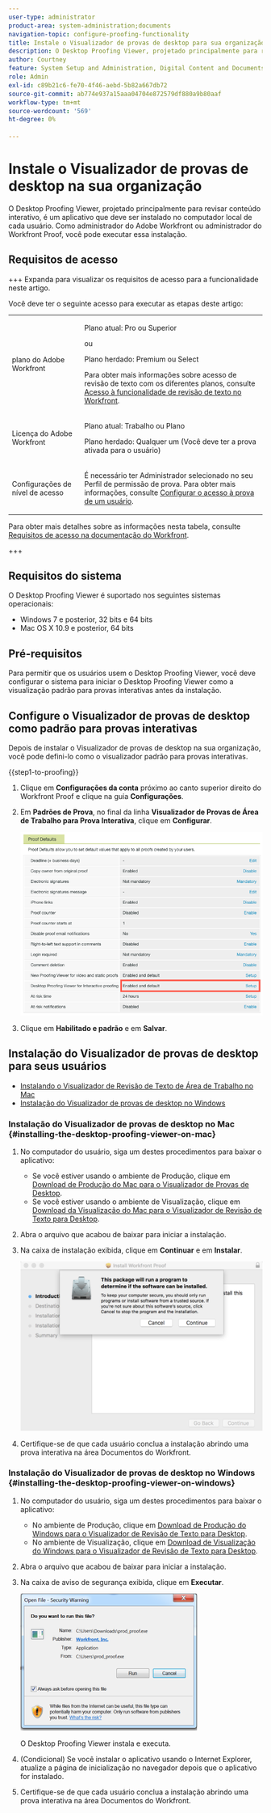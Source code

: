 ```yaml
---
user-type: administrator
product-area: system-administration;documents
navigation-topic: configure-proofing-functionality
title: Instale o Visualizador de provas de desktop para sua organização
description: O Desktop Proofing Viewer, projetado principalmente para revisar conteúdo interativo, é um aplicativo que deve ser instalado no computador local de cada usuário. Como administrador do Adobe Workfront ou administrador do Workfront Proof, você pode executar essa instalação.
author: Courtney
feature: System Setup and Administration, Digital Content and Documents
role: Admin
exl-id: c89b21c6-fe70-4f46-aebd-5b82a667db72
source-git-commit: ab774e937a15aaa04704e872579df880a9b80aaf
workflow-type: tm+mt
source-wordcount: '569'
ht-degree: 0%

---
```


# Instale o Visualizador de provas de desktop na sua organização

<!--Audited: 05/2024-->

O Desktop Proofing Viewer, projetado principalmente para revisar conteúdo interativo, é um aplicativo que deve ser instalado no computador local de cada usuário. Como administrador do Adobe Workfront ou administrador do Workfront Proof, você pode executar essa instalação.

## Requisitos de acesso

+++ Expanda para visualizar os requisitos de acesso para a funcionalidade neste artigo.

Você deve ter o seguinte acesso para executar as etapas deste artigo:

<table style="table-layout:auto">
 <col> 
 <col> 
 <tbody> 
  <tr> 
   <td role="rowheader">plano do Adobe Workfront</td> 
   <td> <p>Plano atual: Pro ou Superior</p> <p>ou</p> <p>Plano herdado: Premium ou Select</p> <p>Para obter mais informações sobre acesso de revisão de texto com os diferentes planos, consulte <a href="../../../administration-and-setup/manage-workfront/configure-proofing/access-to-proofing-functionality.md" class="MCXref xref">Acesso à funcionalidade de revisão de texto no Workfront</a>.</p> </td> 
  </tr> 
  <tr> 
   <td role="rowheader">Licença do Adobe Workfront</td> 
   <td> <p>Plano atual: Trabalho ou Plano</p> <p>Plano herdado: Qualquer um (Você deve ter a prova ativada para o usuário)</p> </td> 
  </tr> 
  <tr> 
   <td role="rowheader">Configurações de nível de acesso</td> 
   <td> <p>É necessário ter Administrador selecionado no seu Perfil de permissão de prova. Para obter mais informações, consulte <a href="../../../administration-and-setup/manage-workfront/configure-proofing/configure-a-users-proofing-access.md" class="MCXref xref">Configurar o acesso à prova de um usuário</a>.</p> </td> 
  </tr> 
 </tbody> 
</table>

Para obter mais detalhes sobre as informações nesta tabela, consulte [Requisitos de acesso na documentação do Workfront](/help/quicksilver/administration-and-setup/add-users/access-levels-and-object-permissions/access-level-requirements-in-documentation.md).

+++

## Requisitos do sistema

O Desktop Proofing Viewer é suportado nos seguintes sistemas operacionais:

* Windows 7 e posterior, 32 bits e 64 bits
* Mac OS X 10.9 e posterior, 64 bits

## Pré-requisitos

Para permitir que os usuários usem o Desktop Proofing Viewer, você deve configurar o sistema para iniciar o Desktop Proofing Viewer como a visualização padrão para provas interativas antes da instalação.

## Configure o Visualizador de provas de desktop como padrão para provas interativas

Depois de instalar o Visualizador de provas de desktop na sua organização, você pode defini-lo como o visualizador padrão para provas interativas.

{{step1-to-proofing}}

1. Clique em **Configurações da conta** próximo ao canto superior direito do Workfront Proof e clique na guia **Configurações**.

1. Em **Padrões de Prova**, no final da linha **Visualizador de Provas de Área de Trabalho para Prova Interativa**, clique em **Configurar**.

   ![Padrões de Prova](assets/proof-defaults.png)

1. Clique em **Habilitado e padrão** e em **Salvar**.

## Instalação do Visualizador de provas de desktop para seus usuários

* [Instalando o Visualizador de Revisão de Texto de Área de Trabalho no Mac](#installing-the-desktop-proofing-viewer-on-mac)
* [Instalação do Visualizador de provas de desktop no Windows](#installing-the-desktop-proofing-viewer-on-windows)

### Instalação do Visualizador de provas de desktop no Mac {#installing-the-desktop-proofing-viewer-on-mac}

1. No computador do usuário, siga um destes procedimentos para baixar o aplicativo:

   * Se você estiver usando o ambiente de Produção, clique em [Download de Produção do Mac para o Visualizador de Provas de Desktop](https://assets.proofhq.com/nativeviewer/desktop_viewer/Workfront+Proof-2.1.19.pkg).
   * Se você estiver usando o ambiente de Visualização, clique em [Download da Visualização do Mac para o Visualizador de Revisão de Texto para Desktop](https://assets.preview.proofhq.com/nativeviewer/desktop_viewer/Workfront+Proof+Preview-2.1.19.pkg).

1. Abra o arquivo que acabou de baixar para iniciar a instalação.
1. Na caixa de instalação exibida, clique em **Continuar** e em **Instalar**.

   ![Caixa de instalação](assets/install-wf-proof-box.png)

1. Certifique-se de que cada usuário conclua a instalação abrindo uma prova interativa na área Documentos do Workfront.

### Instalação do Visualizador de provas de desktop no Windows {#installing-the-desktop-proofing-viewer-on-windows}

1. No computador do usuário, siga um destes procedimentos para baixar o aplicativo:

   * No ambiente de Produção, clique em [Download de Produção do Windows para o Visualizador de Revisão de Texto para Desktop](https://assets.proofhq.com/nativeviewer/desktop_viewer/Workfront+Proof+Setup+2.1.19.exe).
   * No ambiente de Visualização, clique em [Download de Visualização do Windows para o Visualizador de Revisão de Texto para Desktop](https://assets.preview.proofhq.com/nativeviewer/desktop_viewer/Workfront+Proof+Preview+Setup+2.1.19.exe).

1. Abra o arquivo que acabou de baixar para iniciar a instalação.
1. Na caixa de aviso de segurança exibida, clique em **Executar**.

   ![Captura de tela_2018-05-02_at_10.56.55_AM.png](assets/screen-shot-2018-05-02-at-10.56.55-am-350x271.png)

   O Desktop Proofing Viewer instala e executa.

1. (Condicional) Se você instalar o aplicativo usando o Internet Explorer, atualize a página de inicialização no navegador depois que o aplicativo for instalado.
1. Certifique-se de que cada usuário conclua a instalação abrindo uma prova interativa na área Documentos do Workfront.
